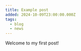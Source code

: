 ```yaml
---
title: Example post
added: 2024-10-09T23:00:00.000Z
tags:
  - blog
  - news
---
```


Welcome to my first post!
